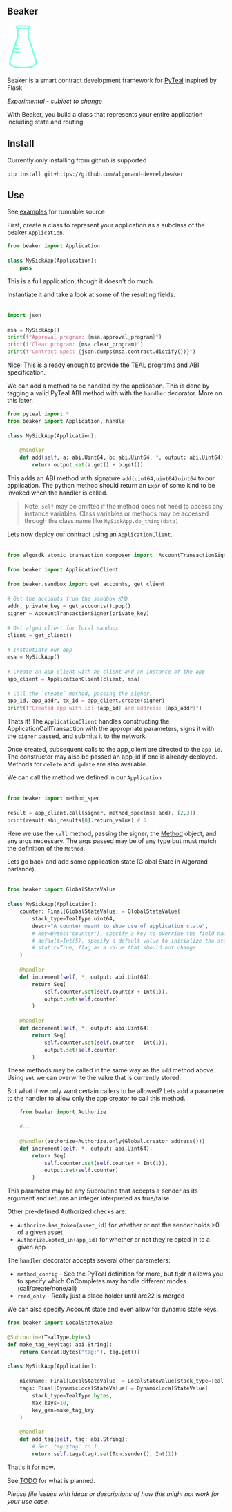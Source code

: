 Beaker
------

![Beaker](beaker.png)

Beaker is a smart contract development framework for [PyTeal](https://github.com/algorand/pyteal) inspired by Flask

*Experimental - subject to change* 

With Beaker, you build a class that represents your entire application including state and routing.

## Install

Currently only installing from github is supported

`pip install git+https://github.com/algorand-devrel/beaker`

## Use 

See [examples](/examples/) for runnable source

First, create a class to represent your application as a subclass of the beaker `Application`. 

```py
from beaker import Application

class MySickApp(Application):
    pass 
```

This is a full application, though it doesn't do much.

Instantiate it and take a look at some of the resulting fields. 

```py

import json

msa = MySickApp()
print(f"Approval program: {msa.approval_program}")
print(f"Clear program: {msa.clear_program}")
print(f"Contract Spec: {json.dumps(msa.contract.dictify())}")

```

Nice!  This is already enough to provide the TEAL programs and ABI specification.

We can add a method to be handled by the application. This is done by tagging a valid PyTeal ABI method with with the `handler` decorator. More on this later.

```py
from pyteal import *
from beaker import Application, handle

class MySickApp(Application):

    @handler
    def add(self, a: abi.Uint64, b: abi.Uint64, *, output: abi.Uint64):
        return output.set(a.get() + b.get())

```

This adds an ABI method with signature `add(uint64,uint64)uint64` to our application. The python method should return an `Expr` of some kind to be invoked when the handler is called. 

> Note: `self` may be omitted if the method does not need to access any instance variables. Class variables or methods may be accessed through the class name like `MySickApp.do_thing(data)`

Lets now deploy our contract using an `ApplicationClient`.

```py

from algosdk.atomic_transaction_composer import  AccountTransactionSigner 

from beaker import ApplicationClient 

from beaker.sandbox import get_accounts, get_client

# Get the accounts from the sandbox KMD 
addr, private_key = get_accounts().pop()
signer = AccountTransactionSigner(private_key)

# Get algod client for local sandbox
client = get_client()

# Instantiate our app
msa = MySickApp()

# Create an app client with he client and an instance of the app
app_client = ApplicationClient(client, msa)

# Call the `create` method, passing the signer. 
app_id, app_addr, tx_id = app_client.create(signer)
print(f"Created app with id: {app_id} and address: {app_addr}")

```

Thats it! The `ApplicationClient` handles constructing the ApplicationCallTransaction with the appropriate parameters, signs it with the `signer` passed, and submits it to the network.  

Once created, subsequent calls to the app_client are directed to the `app_id`. The constructor may also be passed an app_id if one is already deployed.  Methods for `delete` and `update` are also available. 


We can call the method we defined in our `Application`

```py

from beaker import method_spec

result = app_client.call(signer, method_spec(msa.add), [2,3])
print(result.abi_results[0].return_value) # 5

```

Here we use the `call` method, passing the signer, the [Method](https://py-algorand-sdk.readthedocs.io/en/latest/algosdk/abi/method.html#algosdk.abi.method.Method) object, and any args necessary. The args passed may be of any type but must match the definition of the `Method`. 

Lets go back and add some application state (Global State in Algorand parlance). 

```py

from beaker import GlobalStateValue

class MySickApp(Application):
    counter: Final[GlobalStateValue] = GlobalStateValue(
        stack_type=TealType.uint64,
        descr="A counter meant to show use of application state",
        # key=Bytes("counter"), specify a key to override the field name  
        # default=Int(5), specify a default value to initialize the state value to
        # static=True, flag as a value that should not change
    )

    @handler
    def increment(self, *, output: abi.Uint64):
        return Seq(
            self.counter.set(self.counter + Int(1)),
            output.set(self.counter)
        )

    @handler
    def decrement(self, *, output: abi.Uint64):
        return Seq(
            self.counter.set(self.counter - Int(1)),
            output.set(self.counter)
        )
```

These methods may be called in the same way as the `add` method above.  Using `set` we can overwrite the value that is currently stored.


But what if we only want certain callers to be allowed? Lets add a parameter to the handler to allow only the app creator to call this method.

```py
    from beaker import Authorize

    #...

    @handler(authorize=Authorize.only(Global.creator_address()))
    def increment(self, *, output: abi.Uint64):
        return Seq(
            self.counter.set(self.counter + Int(1)),
            output.set(self.counter)
        )
```

This parameter may be any Subroutine that accepts a sender as its argument and returns an integer interpreted as true/false.  

Other pre-defined Authorized checks are: 

- `Authorize.has_token(asset_id)` for whether or not the sender holds >0 of a given asset
- `Authorize.opted_in(app_id)`  for whether or not they're opted in to a given app 

The `handler` decorator accepts several other parameters:

- `method_config` - See the PyTeal definition for more, but tl;dr it allows you to specify which OnCompletes may handle different modes (call/create/none/all)
- `read_only` - Really just a place holder until arc22 is merged


We can also specify Account state and even allow for dynamic state keys.

```py
from beaker import LocalStateValue

@Subroutine(TealType.bytes)
def make_tag_key(tag: abi.String):
    return Concat(Bytes("tag:"), tag.get())

class MySickApp(Application):

    nickname: Final[LocalStateValue] = LocalStateValue(stack_type=TealType.bytes, descr="What this user prefers to be called")
    tags: Final[DynamicLocalStateValue] = DynamicLocalStateValue(
        stack_type=TealType.bytes,
        max_keys=10,
        key_gen=make_tag_key
    )

    @handler
    def add_tag(self, tag: abi.String):
        # Set `tag:$tag` to 1
        return self.tags(tag).set(Txn.sender(), Int(1))

```

That's it for now. 

See [TODO](TODO.md) for what is planned.

*Please file issues with ideas or descriptions of how this might not work for your use case.*

